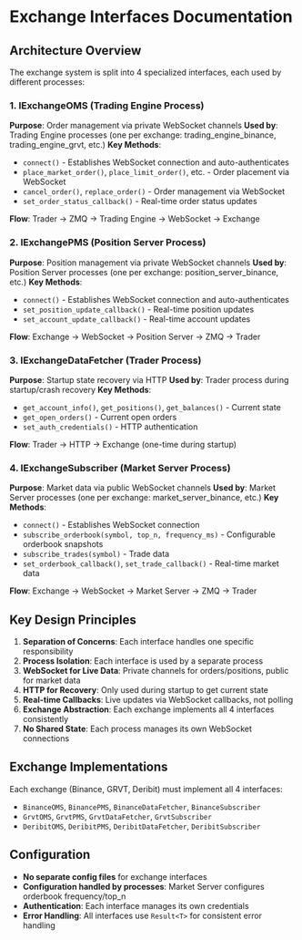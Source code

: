 # Exchange Interfaces Documentation

## Architecture Overview

The exchange system is split into 4 specialized interfaces, each used by different processes:

### 1. IExchangeOMS (Trading Engine Process)
**Purpose**: Order management via private WebSocket channels
**Used by**: Trading Engine processes (one per exchange: trading_engine_binance, trading_engine_grvt, etc.)
**Key Methods**:
- `connect()` - Establishes WebSocket connection and auto-authenticates
- `place_market_order()`, `place_limit_order()`, etc. - Order placement via WebSocket
- `cancel_order()`, `replace_order()` - Order management via WebSocket
- `set_order_status_callback()` - Real-time order status updates

**Flow**: Trader → ZMQ → Trading Engine → WebSocket → Exchange

### 2. IExchangePMS (Position Server Process)
**Purpose**: Position management via private WebSocket channels
**Used by**: Position Server processes (one per exchange: position_server_binance, etc.)
**Key Methods**:
- `connect()` - Establishes WebSocket connection and auto-authenticates
- `set_position_update_callback()` - Real-time position updates
- `set_account_update_callback()` - Real-time account updates

**Flow**: Exchange → WebSocket → Position Server → ZMQ → Trader

### 3. IExchangeDataFetcher (Trader Process)
**Purpose**: Startup state recovery via HTTP
**Used by**: Trader process during startup/crash recovery
**Key Methods**:
- `get_account_info()`, `get_positions()`, `get_balances()` - Current state
- `get_open_orders()` - Current open orders
- `set_auth_credentials()` - HTTP authentication

**Flow**: Trader → HTTP → Exchange (one-time during startup)

### 4. IExchangeSubscriber (Market Server Process)
**Purpose**: Market data via public WebSocket channels
**Used by**: Market Server processes (one per exchange: market_server_binance, etc.)
**Key Methods**:
- `connect()` - Establishes WebSocket connection
- `subscribe_orderbook(symbol, top_n, frequency_ms)` - Configurable orderbook snapshots
- `subscribe_trades(symbol)` - Trade data
- `set_orderbook_callback()`, `set_trade_callback()` - Real-time market data

**Flow**: Exchange → WebSocket → Market Server → ZMQ → Trader

## Key Design Principles

1. **Separation of Concerns**: Each interface handles one specific responsibility
2. **Process Isolation**: Each interface is used by a separate process
3. **WebSocket for Live Data**: Private channels for orders/positions, public for market data
4. **HTTP for Recovery**: Only used during startup to get current state
5. **Real-time Callbacks**: Live updates via WebSocket callbacks, not polling
6. **Exchange Abstraction**: Each exchange implements all 4 interfaces consistently
7. **No Shared State**: Each process manages its own WebSocket connections

## Exchange Implementations

Each exchange (Binance, GRVT, Deribit) must implement all 4 interfaces:
- `BinanceOMS`, `BinancePMS`, `BinanceDataFetcher`, `BinanceSubscriber`
- `GrvtOMS`, `GrvtPMS`, `GrvtDataFetcher`, `GrvtSubscriber`
- `DeribitOMS`, `DeribitPMS`, `DeribitDataFetcher`, `DeribitSubscriber`

## Configuration

- **No separate config files** for exchange interfaces
- **Configuration handled by processes**: Market Server configures orderbook frequency/top_n
- **Authentication**: Each interface manages its own credentials
- **Error Handling**: All interfaces use `Result<T>` for consistent error handling
